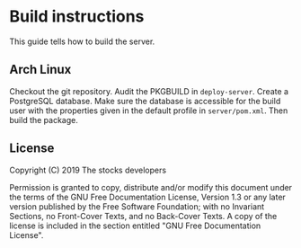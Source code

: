 # Build instructions

This guide tells how to build the server.

## Arch Linux

Checkout the git repository. Audit the PKGBUILD in `deploy-server`. Create a
PostgreSQL database. Make sure the database is accessible for the build user
with the properties given in the default profile in `server/pom.xml`. Then build
the package.

## License

Copyright (C)  2019  The stocks developers

Permission is granted to copy, distribute and/or modify this document
under the terms of the GNU Free Documentation License, Version 1.3
or any later version published by the Free Software Foundation;
with no Invariant Sections, no Front-Cover Texts, and no Back-Cover Texts.
A copy of the license is included in the section entitled "GNU
Free Documentation License".
